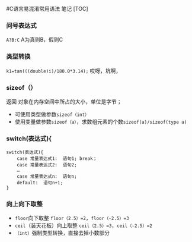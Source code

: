 #C语言易混淆常用语法 笔记
[TOC]
###  问号表达式
`A?B:C`
A为真则B，假则C
### 类型转换
`k1=tan(((double)i)/180.0*3.14);` 哎呀，坑啊，
### sizeof（）
返回 对象在内存空间中所占的大小，单位是字节；
- 可使用类型做参数`sizeof（int）`
- 使用变量做参数`sizeof（a）`，求数组元素的个数`sizeof(a)/sizeof(type a)`
### switch(表达式){ 
```
switch(表达式){ 
    case 常量表达式1:  语句1; break；
    case 常量表达式2:  语句2;
    … 
    case 常量表达式n:  语句n;
    default:  语句n+1;
}
```
### 向上向下取整
- `floor`向下取整 `floor（2.5）=2`，`floor（-2.5）=3`
- `ceil`（装天花板）向上取整 `ceil（2.5）=3`，`ceil（-2.5）=2`
- `（int）`强制类型转换，直接去掉小数部分
